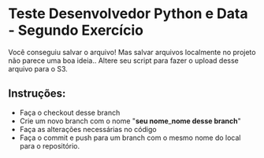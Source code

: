 # Teste Desenvolvedor Python e Data - Segundo Exercício

Você conseguiu salvar o arquivo! Mas salvar arquivos localmente no 
projeto não parece uma boa ideia.. Altere seu script para fazer o 
upload desse arquivo para o S3.

## Instruções:

- Faça o checkout desse branch
- Crie um novo branch com o nome "**seu nome**_**nome desse branch**"
- Faça as alterações necessárias no código
- Faça o commit e push para um branch com o mesmo nome do local para o 
repositório.
